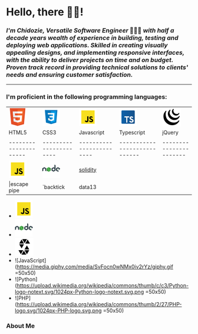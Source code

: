 # Hello, there 👋🏾!

### **_I'm Chidozie, Versatile Software Engineer_** 👨🏽‍💻 **_with half a decade years wealth of experience in building, testing and deploying web applications. Skilled in creating visually appealing designs, and implementing responsive interfaces, with the ability to deliver projects on time and on budget. Proven track record in providing technical solutions to clients' needs and ensuring customer satisfaction._**

---

### I'm proficient in the following programming languages:

|                       |                        |                          |                               |                         |
| --------------------- | ---------------------- | ------------------------ | ----------------------------- | ----------------------- |
| ![HTML5](html5.png)   | ![CSS3](css3.png)      | ![Javascript](js.png)    | ![Typescript](typescript.png) | ![jQuery](jquery.png)   |
| HTML5                 | CSS3                   | Javascript               | Typescript                    | jQuery                  |
|                       |                        |                          |
| --------------------- | ---------------------- | ------------------------ | ----------------------------  | ----------------------- |
| ![Javascript](js.png) | ![Node.Js](nodejs.png) | [solidity](solidity.png) |
| \|escape pipe         | \`backtick             | data13                   |

- ![Javascript](js.png)
- ![Node.Js](nodejs.png)
- ![solidity](solidity.png)
- ![JavaScript](https://media.giphy.com/media/SvFocn0wNMx0iv2rYz/giphy.gif =50x50)
- ![Python](https://upload.wikimedia.org/wikipedia/commons/thumb/c/c3/Python-logo-notext.svg/1024px-Python-logo-notext.svg.png =50x50)
- ![PHP](https://upload.wikimedia.org/wikipedia/commons/thumb/2/27/PHP-logo.svg/1024px-PHP-logo.svg.png =50x50)

### About Me
